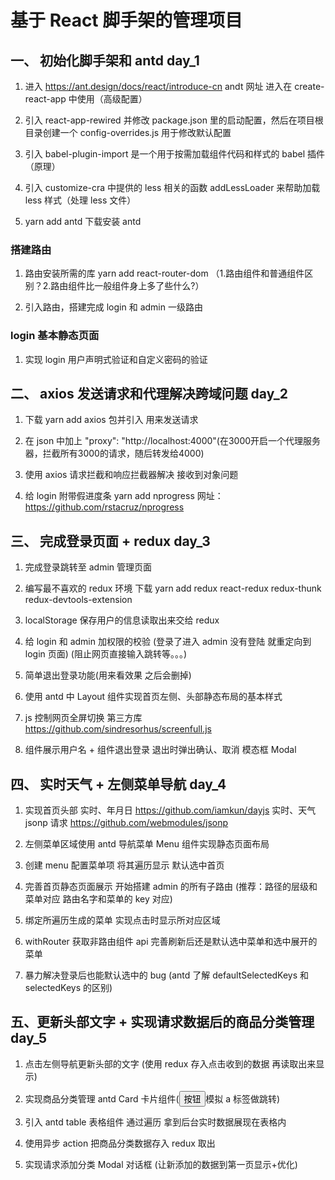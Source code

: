 # 基于 React 脚手架的管理项目

## 一、 初始化脚手架和 antd day_1

1. 进入 https://ant.design/docs/react/introduce-cn andt 网址 进入在 create-react-app 中使用（高级配置）

2. 引入 react-app-rewired 并修改 package.json 里的启动配置，然后在项目根目录创建一个 config-overrides.js 用于修改默认配置

3. 引入 babel-plugin-import 是一个用于按需加载组件代码和样式的 babel 插件（原理）

4. 引入 customize-cra 中提供的 less 相关的函数 addLessLoader 来帮助加载 less 样式（处理 less 文件）

5. yarn add antd 下载安装 antd

### 搭建路由

1. 路由安装所需的库 yarn add react-router-dom （1.路由组件和普通组件区别？2.路由组件比一般组件身上多了些什么?）

2. 引入路由，搭建完成 login 和 admin 一级路由

### login 基本静态页面

1. 实现 login 用户声明式验证和自定义密码的验证

## 二、 axios 发送请求和代理解决跨域问题 day_2

1. 下载 yarn add axios 包并引入 用来发送请求

2. 在 json 中加上 "proxy": "http://localhost:4000"(在3000开启一个代理服务器，拦截所有3000的请求，随后转发给4000)

3. 使用 axios 请求拦截和响应拦截器解决 接收到对象问题

4. 给 login 附带假进度条 yarn add nprogress 网址：https://github.com/rstacruz/nprogress

## 三、 完成登录页面 + redux day_3

1. 完成登录跳转至 admin 管理页面

2. 编写最不喜欢的 redux 环境 下载 yarn add redux react-redux redux-thunk redux-devtools-extension

3. localStorage 保存用户的信息读取出来交给 redux

4. 给 login 和 admin 加权限的校验 (登录了进入 admin 没有登陆 就重定向到 login 页面) (阻止网页直接输入跳转等。。。)

5. 简单退出登录功能(用来看效果 之后会删掉)

6. 使用 antd 中 Layout 组件实现首页左侧、头部静态布局的基本样式

7. js 控制网页全屏切换 第三方库 https://github.com/sindresorhus/screenfull.js

8. 组件展示用户名 + 组件退出登录 退出时弹出确认、取消 模态框 Modal

## 四、 实时天气 + 左侧菜单导航 day_4

1. 实现首页头部 实时、年月日 https://github.com/iamkun/dayjs 实时、天气 jsonp 请求 https://github.com/webmodules/jsonp

2. 左侧菜单区域使用 antd 导航菜单 Menu 组件实现静态页面布局

3. 创建 menu 配置菜单项 将其遍历显示 默认选中首页

4. 完善首页静态页面展示 开始搭建 admin 的所有子路由 (推荐：路径的层级和菜单对应 路由名字和菜单的 key 对应)

5. 绑定所遍历生成的菜单 实现点击时显示所对应区域

6. withRouter 获取非路由组件 api 完善刷新后还是默认选中菜单和选中展开的菜单

7. 暴力解决登录后也能默认选中的 bug (antd 了解 defaultSelectedKeys 和 selectedKeys 的区别)

## 五、更新头部文字 + 实现请求数据后的商品分类管理 day_5

1. 点击左侧导航更新头部的文字 (使用 redux 存入点击收到的数据 再读取出来显示)

2. 实现商品分类管理 antd Card 卡片组件(<Button type="link">按钮</Button>模拟 a 标签做跳转)

3. 引入 antd table 表格组件 通过遍历 拿到后台实时数据展现在表格内

4. 使用异步 action 把商品分类数据存入 redux 取出

5. 实现请求添加分类 Modal 对话框 (让新添加的数据到第一页显示+优化)
